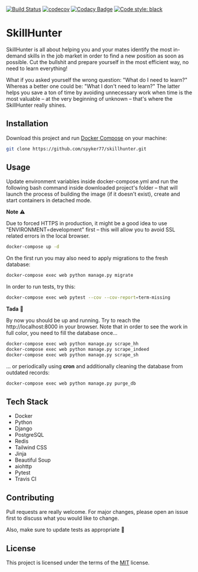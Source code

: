 [![Build Status](https://travis-ci.com/spyker77/skillhunter.svg?branch=main)](https://travis-ci.com/spyker77/skillhunter)
[![codecov](https://codecov.io/gh/spyker77/skillhunter/branch/main/graph/badge.svg)](https://codecov.io/gh/spyker77/skillhunter)
[![Codacy Badge](https://app.codacy.com/project/badge/Grade/dd29d17237e14749a0c502e6820bdb75)](https://www.codacy.com/manual/spyker77/skillhunter)
[![Code style: black](https://img.shields.io/badge/code%20style-black-000000.svg)](https://github.com/psf/black)


# SkillHunter

SkillHunter is all about helping you and your mates identify the most in-demand skills in the job market in order to find a new position as soon as possible. Cut the bullshit and prepare yourself in the most efficient way, no need to learn everything!

What if you asked yourself the wrong question: "What do I need to learn?" Whereas a better one could be: "What I don't need to learn?" The latter helps you save a ton of time by avoiding unnecessary work when time is the most valuable – at the very beginning of unknown – that's where the SkillHunter really shines.

## Installation

Download this project and run [Docker Compose](https://docs.docker.com/compose/install/) on your machine:

```bash
git clone https://github.com/spyker77/skillhunter.git
```

## Usage

Update environment variables inside docker-compose.yml and run the following bash command inside downloaded project's folder – that will launch the process of building the image (if it doesn't exist), create and start containers in detached mode.

**Note** ⚠️ 

Due to forced HTTPS in production, it might be a good idea to use "ENVIRONMENT=development" first – this will allow you to avoid SSL related errors in the local browser.

```bash
docker-compose up -d
```

On the first run you may also need to apply migrations to the fresh database:
```bash
docker-compose exec web python manage.py migrate
```

In order to run tests, try this:
```bash
docker-compose exec web pytest --cov --cov-report=term-missing
```

**Tada** 🎉

By now you should be up and running. Try to reach the http://localhost:8000 in your browser. Note that in order to see the work in full color, you need to fill the database once...
```bash
docker-compose exec web python manage.py scrape_hh
docker-compose exec web python manage.py scrape_indeed
docker-compose exec web python manage.py scrape_sh
```
... or periodically using **cron** and additionally cleaning the database from outdated records:
```bash
docker-compose exec web python manage.py purge_db
```

## Tech Stack
- Docker
- Python
- Django
- PostgreSQL
- Redis
- Tailwind CSS
- Jinja
- Beautiful Soup
- aiohttp
- Pytest
- Travis CI

## Contributing
Pull requests are really welcome. For major changes, please open an issue first to discuss what you would like to change.

Also, make sure to update tests as appropriate 🙏

## License
This project is licensed under the terms of the [MIT](https://github.com/spyker77/skillhunter/blob/main/LICENSE) license.